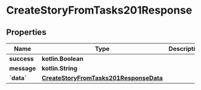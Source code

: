 
# CreateStoryFromTasks201Response

## Properties
| Name | Type | Description | Notes |
| ------------ | ------------- | ------------- | ------------- |
| **success** | **kotlin.Boolean** |  |  [optional] |
| **message** | **kotlin.String** |  |  [optional] |
| **&#x60;data&#x60;** | [**CreateStoryFromTasks201ResponseData**](CreateStoryFromTasks201ResponseData.md) |  |  [optional] |



